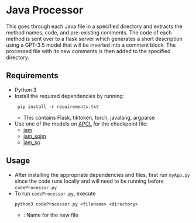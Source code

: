 # Java Processor
This goes through each Java file in a specified directory and extracts the method names, code, and pre-existing comments. 
The code of each method is sent over to a flask server which generates a short description using a GPT-3.5 model that will be inserted into a comment block.
The processed file with its new comments is then added to the specified directory.

## Requirements
* Python 3
* Install the required dependencies by running:
  ```
   pip install -r requirements.txt
  ```
  * This contains Flask, tiktoken, torch, javalang, argparse
* Use one of the models on [APCL](https://huggingface.co/apcl) for the checkpoint file:
    * [jam](https://huggingface.co/apcl/jam)
    * [jam_sojm](https://huggingface.co/apcl/jam_sojm)
    * [jam_so](https://huggingface.co/apcl/jam_so)
  
## Usage
* After installing the appropriate dependencies and files, first run `myApp.py` since the code runs locally and will need to be running before `codeProcessor.py`
* To run `codeProcessor.py`, execute
  ```
  python3 codeProcessor.py <filename> <directory>
  ```
  * **<filename>** : Name for the new file
